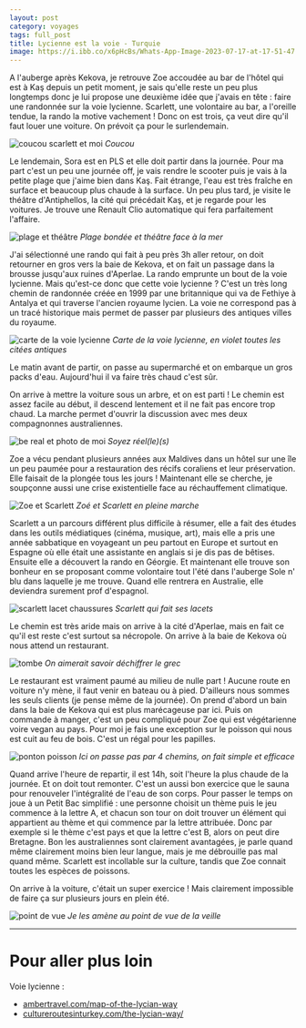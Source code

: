 ```yaml
---
layout: post
category: voyages
tags: full_post
title: Lycienne est la voie - Turquie
image: https://i.ibb.co/x6pHcBs/Whats-App-Image-2023-07-17-at-17-51-47.jpg
---
```


A l'auberge après Kekova, je retrouve Zoe accoudée au bar de l'hôtel qui est à Kaş depuis un petit moment, je sais qu'elle reste un peu plus longtemps donc je lui propose une deuxième idée que j'avais en tête : faire une randonnée sur la voie lycienne. Scarlett, une volontaire au bar, a l'oreille tendue, la rando la motive vachement ! Donc on est trois, ça veut dire qu'il faut louer une voiture. On prévoit ça pour le surlendemain.

![coucou scarlett et moi](https://i.ibb.co/x6pHcBs/Whats-App-Image-2023-07-17-at-17-51-47.jpg)
_Coucou_

<!--more-->

Le lendemain, Sora est en PLS et elle doit partir dans la journée. Pour ma part c'est un peu une journée off, je vais rendre le scooter puis je vais à la petite plage que j'aime bien dans Kaş. Fait étrange, l'eau est très fraîche en surface et beaucoup plus chaude à la surface. Un peu plus tard, je visite le théâtre d'Antiphellos, la cité qui précédait Kaş, et je regarde pour les voitures. Je trouve une Renault Clio automatique qui fera parfaitement l'affaire. 

![plage et théâtre](https://i.ibb.co/c1Ccr65/plagekas.jpg)
_Plage bondée et théâtre face à la mer_

J'ai sélectionné une rando qui fait à peu près 3h aller retour, on doit retourner en gros vers la baie de Kekova, et on fait un passage dans la brousse jusqu'aux ruines d'Aperlae.
La rando emprunte un bout de la voie lycienne. Mais qu'est-ce donc que cette voie lycienne ? C'est un très long chemin de randonnée créée en 1999 par une britannique qui va de Fethiye à Antalya et qui traverse l'ancien royaume lycien. La voie ne correspond pas à un tracé historique mais permet de passer par plusieurs des antiques villes du royaume. 

![carte de la voie lycienne](https://upload.wikimedia.org/wikipedia/commons/b/bc/Lyciawaymap.png)
_Carte de la voie lycienne, en violet toutes les citées antiques_

Le matin avant de partir, on passe au supermarché et on embarque un gros packs d'eau. Aujourd'hui il va faire très chaud c'est sûr.

On arrive à mettre la voiture sous un arbre, et on est parti ! Le chemin est assez facile au début, il descend lentement et il ne fait pas encore trop chaud. La marche permet d'ouvrir la discussion avec mes deux compagnonnes australiennes. 

![be real et photo de moi](https://i.ibb.co/Dp19pz0/bereal.jpg)
_Soyez réel(le)(s)_

Zoe a vécu pendant plusieurs années aux Maldives dans un hôtel sur une île un peu paumée pour a restauration des récifs coraliens et leur préservation. Elle faisait de la plongée tous les jours ! Maintenant elle se cherche, je soupçonne aussi une crise existentielle face au réchauffement climatique. 

![Zoe et Scarlett](https://i.ibb.co/4djbPn7/IMG-20230717-115522-r-R2-WYMh-U0-D.jpg)
_Zoé et Scarlett en pleine marche_

Scarlett a un parcours différent plus difficile à résumer, elle a fait des études dans les outils médiatiques (cinéma, musique, art), mais elle a pris une année sabbatique en voyageant un peu partout en Europe et surtout en Espagne où elle était une assistante en anglais si je dis pas de bêtises. Ensuite elle a découvert la rando en Géorgie. Et maintenant elle trouve son bonheur en se proposant comme volontaire tout l'été dans l'auberge Sole n' blu dans laquelle je me trouve. Quand elle rentrera en Australie, elle deviendra surement prof d'espagnol.

![scarlett lacet chaussures](https://i.ibb.co/HHV3dZw/IMG-20230717-115939-ut-N9-NW1f9f.jpg)
_Scarlett qui fait ses lacets_

Le chemin est très aride mais on arrive à la cité d'Aperlae, mais en fait ce qu'il est reste c'est surtout sa nécropole. On arrive à la baie de Kekova où nous attend un restaurant. 

![tombe](https://i.ibb.co/PhM6NcS/IMG-20230717-120055-j2si8d4j8v.jpg)
_On aimerait savoir déchiffrer le grec_

Le restaurant est vraiment paumé au milieu de nulle part ! Aucune route en voiture n'y mène, il faut venir en bateau ou à pied. D'ailleurs nous sommes les seuls clients (je pense même de la journée). On prend d'abord un bain dans la baie de Kekova qui est plus marécageuse par ici. Puis on commande à manger, c'est un peu compliqué pour Zoe qui est végétarienne voire vegan au pays. Pour moi je fais une exception sur le poisson qui nous est cuit au feu de bois. C'est un régal pour les papilles.

![ponton poisson](https://i.ibb.co/hy9MkNZ/restauponton.jpg)
_Ici on passe pas par 4 chemins, on fait simple et efficace_

Quand arrive l'heure de repartir, il est 14h, soit l'heure la plus chaude de la journée. Et on doit tout remonter. C'est un aussi bon exercice que le sauna pour renouveler l'intégralité de l'eau de son corps. Pour passer le temps on joue à un Petit Bac simplifié : une personne choisit un thème puis le jeu commence à la lettre A, et chacun son tour on doit trouver un élément qui appartient au thème et qui commence par la lettre attribuée. Donc par exemple si le thème c'est pays et que la lettre c'est B, alors on peut dire Bretagne. Bon les australiennes sont clairement avantagées, je parle quand même clairement moins bien leur langue, mais je me débrouille pas mal quand même. Scarlett est incollable sur la culture, tandis que Zoe connait toutes les espèces de poissons.



On arrive à la voiture, c'était un super exercice ! Mais clairement impossible de faire ça sur plusieurs jours en plein été.

![point de vue](https://i.ibb.co/4ZZGVTH/Whats-App-Image-2023-07-17-at-17-51-46.jpg)
_Je les amène au point de vue de la veille_

--- 

# Pour aller plus loin

Voie lycienne : 
- [ambertravel.com/map-of-the-lycian-way](https://www.ambertravel.com/map-of-the-lycian-way)
- [cultureroutesinturkey.com/the-lycian-way/](https://cultureroutesinturkey.com/the-lycian-way/)

